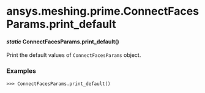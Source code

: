# ansys.meshing.prime.ConnectFacesParams.print_default

<a id="ansys.meshing.prime.ConnectFacesParams.print_default"></a>

#### *static* ConnectFacesParams.print_default()

Print the default values of `ConnectFacesParams` object.

### Examples

```pycon
>>> ConnectFacesParams.print_default()
```

<!-- !! processed by numpydoc !! -->
